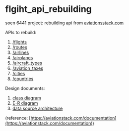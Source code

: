 # flgiht_api_rebuilding
soen 6441 project: rebuilding api from [aviationsstack.com](https://aviationstack.com/documentation)

APIs to rebuild:

1. [/flights](/documents/APIs/flights.md) 
2. [/routes](/documents/APIs/routes.md)
3. [/airlines](/documents/APIs/airlines.md)
4. [/airplanes](/documents/APIs/airplanes.md)
5. [/aircraft_types](/documents/APIs/aircraft_types.md)
6. [/aviation_taxes](/documents/APIs/aviation_taxes.md)
7. [/cities](/documents/APIs/cities.md)
8. [/countries](/documents/APIs/countries.md)
 
Design documents:

1. [class diagram](/documents/design_documents/class_diagram.md)
2. [E-R diagram](/documents/design_documents/ER_diagram.md)
3. [data source architecture](/documents/design_documents/data_source.md)
 
(reference: [https://aviationstack.com/documentation](https://aviationstack.com/documentation))

    
    

